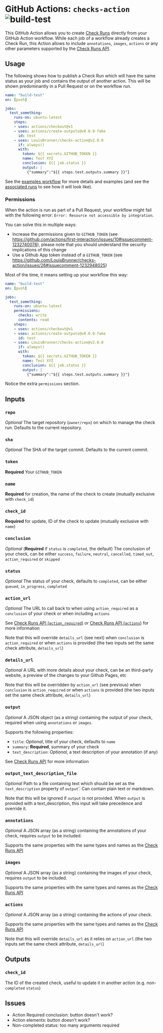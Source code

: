 # GitHub Actions: `checks-action` ![build-test](https://github.com/LouisBrunner/checks-action/workflows/build-test/badge.svg)

This GitHub Action allows you to create [Check Runs](https://developer.github.com/v3/checks/runs/#create-a-check-run) directly from your GitHub Action workflow. While each job of a workflow already creates a Check Run, this Action allows to include `annotations`, `images`, `actions` or any other parameters supported by the [Check Runs API](https://developer.github.com/v3/checks/runs/#parameters).

## Usage

The following shows how to publish a Check Run which will have the same status as your job and contains the output of another action. This will be shown predominantly in a Pull Request or on the workflow run.

```yaml
name: "build-test"
on: [push]

jobs:
  test_something:
    runs-on: ubuntu-latest
    steps:
    - uses: actions/checkout@v1
    - uses: actions/create-outputs@v0.0.0-fake
      id: test
    - uses: LouisBrunner/checks-action@v2.0.0
      if: always()
      with:
        token: ${{ secrets.GITHUB_TOKEN }}
        name: Test XYZ
        conclusion: ${{ job.status }}
        output: |
          {"summary":"${{ steps.test.outputs.summary }}"}
```

See the [examples workflow](.github/workflows/examples.yml) for more details and examples (and see the [associated runs](https://github.com/LouisBrunner/checks-action/actions?query=workflow%3Aexamples) to see how it will look like).

### Permissions

When the action is run as part of a Pull Request, your workflow might fail with the following error: `Error: Resource not accessible by integration`.

You can solve this in multiple ways:

* Increase the permissions given to `GITHUB_TOKEN` (see https://github.com/actions/first-interaction/issues/10#issuecomment-1232740076), please note that you should understand the security implications of this change
* Use a Github App token instead of a `GITHUB_TOKEN` (see https://github.com/LouisBrunner/checks-action/issues/26#issuecomment-1232948025)

Most of the time, it means setting up your workflow this way:

```yaml
name: "build-test"
on: [push]

jobs:
  test_something:
    runs-on: ubuntu-latest
    permissions:
      checks: write
      contents: read
    steps:
    - uses: actions/checkout@v1
    - uses: actions/create-outputs@v0.0.0-fake
      id: test
    - uses: LouisBrunner/checks-action@v2.0.0
      if: always()
      with:
        token: ${{ secrets.GITHUB_TOKEN }}
        name: Test XYZ
        conclusion: ${{ job.status }}
        output: |
          {"summary":"${{ steps.test.outputs.summary }}"}
```

Notice the extra `permissions` section.

## Inputs

### `repo`

_Optional_ The target repository (`owner/repo`) on which to manage the check run. Defaults to the current repository.

### `sha`

_Optional_ The SHA of the target commit. Defaults to the current commit.

### `token`

**Required** Your `GITHUB_TOKEN`

### `name`

**Required** for creation, the name of the check to create (mutually exclusive with `check_id`)

### `check_id`

**Required** for update, ID of the check to update (mutually exclusive with `name`)

### `conclusion`

_Optional_ (**Required** if `status` is `completed`, the default) The conclusion of your check, can be either `success`, `failure`, `neutral`, `cancelled`, `timed_out`, `action_required` or `skipped`

### `status`

_Optional_ The status of your check, defaults to `completed`, can be either `queued`, `in_progress`, `completed`

### `action_url`

_Optional_ The URL to call back to when using `action_required` as a `conclusion` of your check or when including `actions`

See [Check Runs API (`action_required`)](https://developer.github.com/v3/checks/runs/#parameters) or [Check Runs API (`actions`)](https://developer.github.com/v3/checks/runs/#actions-object) for more information

Note that this will override `details_url` (see next) when `conclusion` is `action_required` or when `actions` is provided (the two inputs set the same check attribute, `details_url`)

### `details_url`

_Optional_ A URL with more details about your check, can be an third-party website, a preview of the changes to your Github Pages, etc

Note that this will be overridden by `action_url` (see previous) when `conclusion` is `action_required` or when `actions` is provided (the two inputs set the same check attribute, `details_url`)

### `output`

_Optional_ A JSON object (as a string) containing the output of your check, required when using `annotations` or `images`.

Supports the following properties:

 - `title`: _Optional_, title of your check, defaults to `name`
 - `summary`: **Required**, summary of your check
 - `text_description`: _Optional_, a text description of your annotation (if any)

See [Check Runs API](https://developer.github.com/v3/checks/runs/#output-object) for more information

### `output_text_description_file`

_Optional_ Path to a file containing text which should be set as the `text_description` property of `output`'. Can contain plain text or markdown.

Note that this will be ignored if `output` is not provided. When `output` is provided with a text_description, this input will take precedence and override it.

### `annotations`

_Optional_ A JSON array (as a string) containing the annotations of your check, requires `output` to be included.

Supports the same properties with the same types and names as the [Check Runs API](https://developer.github.com/v3/checks/runs/#annotations-object)

### `images`

_Optional_ A JSON array (as a string) containing the images of your check, requires `output` to be included.

Supports the same properties with the same types and names as the [Check Runs API](https://developer.github.com/v3/checks/runs/#images-object)

### `actions`

_Optional_ A JSON array (as a string) containing the actions of your check.

Supports the same properties with the same types and names as the [Check Runs API](https://developer.github.com/v3/checks/runs/#actions-object)

Note that this will override `details_url` as it relies on `action_url` (the two inputs set the same check attribute, `details_url`)

## Outputs

### `check_id`

The ID of the created check, useful to update it in another action (e.g. non-`completed` `status`)

## Issues

 - Action Required conclusion: button doesn't work?
 - Action elements: button doesn't work?
 - Non-completed status: too many arguments required
